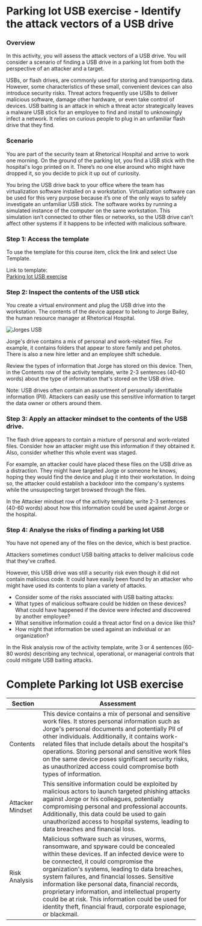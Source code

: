 # Parking lot USB exercise - Identify the attack vectors of a USB drive

### Overview
In this activity, you will assess the attack vectors of a USB drive. You will consider a scenario of finding a USB drive in a parking lot from both the perspective of an attacker and a target.

USBs, or flash drives, are commonly used for storing and transporting data. However, some characteristics of these small, convenient devices can also introduce security risks. Threat actors frequently use USBs to deliver malicious software, damage other hardware, or even take control of devices. USB baiting is an attack in which a threat actor strategically leaves a malware USB stick for an employee to find and install to unknowingly infect a network. It relies on curious people to plug in an unfamiliar flash drive that they find.

### Scenario
You are part of the security team at Rhetorical Hospital and arrive to work one morning. On the ground of the parking lot, you find a USB stick with the hospital's logo printed on it. There’s no one else around who might have dropped it, so you decide to pick it up out of curiosity.

You bring the USB drive back to your office where the team has virtualization software installed on a workstation. Virtualization software can be used for this very purpose because it’s one of the only ways to safely investigate an unfamiliar USB stick. The  software works by running a simulated instance of the computer on the same workstation. This simulation isn’t connected to other files or networks, so the USB drive can’t affect other systems if it happens to be infected with malicious software.

### Step 1: Access the template
To use the template for this course item, click the link and select Use Template. 

Link to template:  
<a href="https://docs.google.com/document/d/1xCJ48OuZ_CU0A5adgc4jkmkW5LQz3hzqdHWgjcTWSHg/edit?usp=sharing">Parking lot USB exercise</a>

### Step 2: Inspect the contents of the USB stick
You create a virtual environment and plug the USB drive into the workstation. The contents of the device appear to belong to Jorge Bailey, the human resource manager at Rhetorical Hospital.

![Jorges USB](https://github.com/user-attachments/assets/047483f9-3abb-4eb5-9210-331590422bc6)

Jorge's drive contains a mix of personal and work-related files. For example, it contains folders that appear to store family and pet photos. There is also a new hire letter and an employee shift schedule.

Review the types of information that Jorge has stored on this device. Then, in the Contents row of the activity template, write 2-3 sentences (40-60 words) about the type of information that's stored on the USB drive.

Note: USB drives often contain an assortment of personally identifiable information (PII). Attackers can easily use this sensitive information to target the data owner or others around them. 

### Step 3: Apply an attacker mindset to the contents of the USB drive.
The flash drive appears to contain a mixture of personal and work-related files. Consider how an attacker might use this information if they obtained it. Also, consider whether this whole event was staged.

For example, an attacker could have placed these files on the USB drive as a distraction. They might have targeted Jorge or someone he knows, hoping they would find the device and plug it into their workstation. In doing so, the attacker could establish a backdoor into the company's systems while the unsuspecting target browsed through the files.

In the Attacker mindset row of the activity template, write 2-3 sentences (40-60 words) about how this information could be used against Jorge or the hospital.

### Step 4: Analyse the risks of finding a parking lot USB 
You have not opened any of the files on the device, which is best practice. 

Attackers sometimes conduct USB baiting attacks to deliver malicious code that they've crafted.

However, this USB drive was still a security risk even though it did not contain malicious code. It could have easily been found by an attacker who might have used its contents to plan a variety of attacks.

  * Consider some of the risks associated with USB baiting attacks:
  * What types of malicious software could be hidden on these devices? What could have happened if the device were infected and discovered by another employee?
  * What sensitive information could a threat actor find on a device like this?
  * How might that information be used against an individual or an organization?

In the Risk analysis row of the activity template, write 3 or 4 sentences (60-80 words) describing any technical, operational, or managerial controls that could mitigate USB baiting attacks.

# Complete Parking lot USB exercise
|Section  |Assessment  |
|-------------------|------------|
|Contents|This device contains a mix of personal and sensitive work files. It stores personal information such as Jorge's personal documents and potentially PII of other individuals. Additionally, it contains work-related files that include details about the hospital's operations. Storing personal and sensitive work files on the same device poses significant security risks, as unauthorized access could compromise both types of information. |
|Attacker Mindset|This sensitive information could be exploited by malicious actors to launch targeted phishing attacks against Jorge or his colleagues, potentially compromising personal and professional accounts. Additionally, this data could be used to gain unauthorized access to hospital systems, leading to data breaches and financial loss.|
|Risk Analysis|Malicious software such as viruses, worms, ransomware, and spyware could be concealed within these devices. If an infected device were to be connected, it could compromise the organization's systems, leading to data breaches, system failures, and financial losses. Sensitive information like personal data, financial records, proprietary information, and intellectual property could be at risk. This information could be used for identity theft, financial fraud, corporate espionage, or blackmail.|









